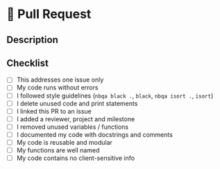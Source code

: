 # 📌 Pull Request

## Description
<!-- Describe what this PR does -->

## Checklist

- [ ] This addresses one issue only
- [ ] My code runs without errors
- [ ] I followed style guidelines (`nbqa black .`, `black`, `nbqa isort .`, `isort`)
- [ ] I delete unused code and print statements
- [ ] I linked this PR to an issue
- [ ] I added a reviewer, project and milestone
- [ ] I removed unused variables / functions
- [ ] I documented my code with docstrings and comments
- [ ] My code is reusable and modular
- [ ] My functions are well named
- [ ] My code contains no client-sensitive info
